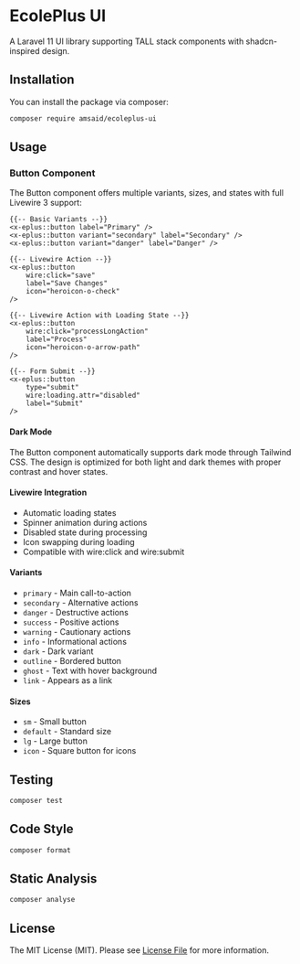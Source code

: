 # EcolePlus UI

A Laravel 11 UI library supporting TALL stack components with shadcn-inspired design.

## Installation

You can install the package via composer:

```bash
composer require amsaid/ecoleplus-ui
```

## Usage

### Button Component

The Button component offers multiple variants, sizes, and states with full Livewire 3 support:

```blade
{{-- Basic Variants --}}
<x-eplus::button label="Primary" />
<x-eplus::button variant="secondary" label="Secondary" />
<x-eplus::button variant="danger" label="Danger" />

{{-- Livewire Action --}}
<x-eplus::button 
    wire:click="save"
    label="Save Changes"
    icon="heroicon-o-check"
/>

{{-- Livewire Action with Loading State --}}
<x-eplus::button 
    wire:click="processLongAction"
    label="Process"
    icon="heroicon-o-arrow-path"
/>

{{-- Form Submit --}}
<x-eplus::button 
    type="submit"
    wire:loading.attr="disabled"
    label="Submit"
/>
```

#### Dark Mode

The Button component automatically supports dark mode through Tailwind CSS. The design is optimized for both light and dark themes with proper contrast and hover states.

#### Livewire Integration
- Automatic loading states
- Spinner animation during actions
- Disabled state during processing
- Icon swapping during loading
- Compatible with wire:click and wire:submit

#### Variants
- `primary` - Main call-to-action
- `secondary` - Alternative actions
- `danger` - Destructive actions
- `success` - Positive actions
- `warning` - Cautionary actions
- `info` - Informational actions
- `dark` - Dark variant
- `outline` - Bordered button
- `ghost` - Text with hover background
- `link` - Appears as a link

#### Sizes
- `sm` - Small button
- `default` - Standard size
- `lg` - Large button
- `icon` - Square button for icons

## Testing

```bash
composer test
```

## Code Style

```bash
composer format
```

## Static Analysis

```bash
composer analyse
```

## License

The MIT License (MIT). Please see [License File](LICENSE.md) for more information.
